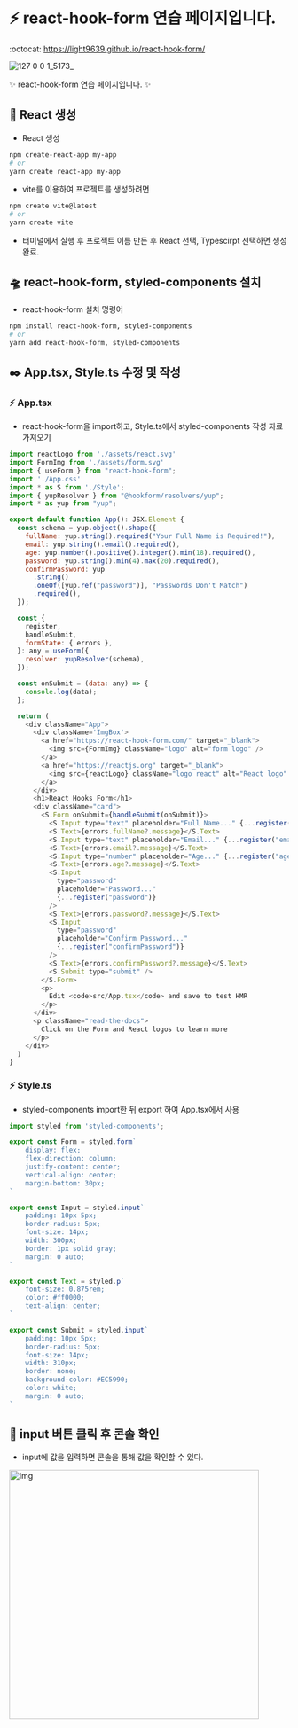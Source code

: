 # :zap: react-hook-form 연습 페이지입니다.
:octocat: https://light9639.github.io/react-hook-form/

![127 0 0 1_5173_](https://user-images.githubusercontent.com/95972251/233539308-098afe6b-346f-4d28-8e1b-57eecbc51acf.png)

:sparkles: react-hook-form 연습 페이지입니다. :sparkles:
## :tada: React 생성
- React 생성
```bash
npm create-react-app my-app
# or
yarn create react-app my-app
```

- vite를 이용하여 프로젝트를 생성하려면
```bash
npm create vite@latest
# or
yarn create vite
```
- 터미널에서 실행 후 프로젝트 이름 만든 후 React 선택, Typescirpt 선택하면 생성 완료.
## 🛸 react-hook-form, styled-components 설치
- react-hook-form 설치 명령어
```bash
npm install react-hook-form, styled-components
# or
yarn add react-hook-form, styled-components
```

## ✒️ App.tsx, Style.ts 수정 및 작성
### :zap: App.tsx
- react-hook-form을 import하고, Style.ts에서 styled-components 작성 자료 가져오기
```js
import reactLogo from './assets/react.svg'
import FormImg from './assets/form.svg'
import { useForm } from "react-hook-form";
import './App.css'
import * as S from './Style';
import { yupResolver } from "@hookform/resolvers/yup";
import * as yup from "yup";

export default function App(): JSX.Element {
  const schema = yup.object().shape({
    fullName: yup.string().required("Your Full Name is Required!"),
    email: yup.string().email().required(),
    age: yup.number().positive().integer().min(18).required(),
    password: yup.string().min(4).max(20).required(),
    confirmPassword: yup
      .string()
      .oneOf([yup.ref("password")], "Passwords Don't Match")
      .required(),
  });

  const {
    register,
    handleSubmit,
    formState: { errors },
  }: any = useForm({
    resolver: yupResolver(schema),
  });

  const onSubmit = (data: any) => {
    console.log(data);
  };

  return (
    <div className="App">
      <div className='ImgBox'>
        <a href="https://react-hook-form.com/" target="_blank">
          <img src={FormImg} className="logo" alt="form logo" />
        </a>
        <a href="https://reactjs.org" target="_blank">
          <img src={reactLogo} className="logo react" alt="React logo" />
        </a>
      </div>
      <h1>React Hooks Form</h1>
      <div className="card">
        <S.Form onSubmit={handleSubmit(onSubmit)}>
          <S.Input type="text" placeholder="Full Name..." {...register("fullName")} />
          <S.Text>{errors.fullName?.message}</S.Text>
          <S.Input type="text" placeholder="Email..." {...register("email")} />
          <S.Text>{errors.email?.message}</S.Text>
          <S.Input type="number" placeholder="Age..." {...register("age")} />
          <S.Text>{errors.age?.message}</S.Text>
          <S.Input
            type="password"
            placeholder="Password..."
            {...register("password")}
          />
          <S.Text>{errors.password?.message}</S.Text>
          <S.Input
            type="password"
            placeholder="Confirm Password..."
            {...register("confirmPassword")}
          />
          <S.Text>{errors.confirmPassword?.message}</S.Text>
          <S.Submit type="submit" />
        </S.Form>
        <p>
          Edit <code>src/App.tsx</code> and save to test HMR
        </p>
      </div>
      <p className="read-the-docs">
        Click on the Form and React logos to learn more
      </p>
    </div>
  )
}
```
### :zap: Style.ts
- styled-components import한 뒤 export 하여 App.tsx에서 사용
```js
import styled from 'styled-components';

export const Form = styled.form`
    display: flex;
    flex-direction: column;
    justify-content: center;
    vertical-align: center;
    margin-bottom: 30px;
`

export const Input = styled.input`
    padding: 10px 5px;
    border-radius: 5px;
    font-size: 14px;
    width: 300px;
    border: 1px solid gray;
    margin: 0 auto;
`

export const Text = styled.p`
    font-size: 0.875rem;
    color: #ff0000;
    text-align: center;
`

export const Submit = styled.input`
    padding: 10px 5px;
    border-radius: 5px;
    font-size: 14px;
    width: 310px;
    border: none;
    background-color: #EC5990;
    color: white;
    margin: 0 auto;
`
```

## :test_tube: input 버튼 클릭 후 콘솔 확인
- input에 값을 입력하면 콘솔을 통해 값을 확인할 수 있다.
<img src="https://user-images.githubusercontent.com/95972251/212851053-57e3fd19-af0b-4191-a336-c1c014c83017.gif" alt="Img" width="450px" />

